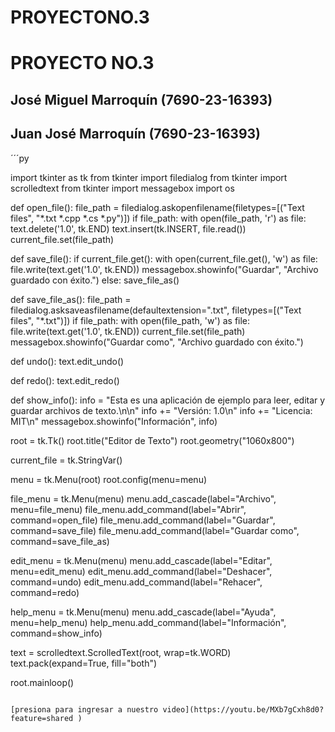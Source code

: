 # PROYECTONO.3
# PROYECTO NO.3
## José Miguel Marroquín (7690-23-16393)
## Juan José Marroquín (7690-23-16393)


´´´py

import tkinter as tk
from tkinter import filedialog
from tkinter import scrolledtext
from tkinter import messagebox
import os

 
def open_file():
    file_path = filedialog.askopenfilename(filetypes=[("Text files", "*.txt *.cpp *.cs *.py")])
    if file_path:
        with open(file_path, 'r') as file:
            text.delete('1.0', tk.END)
            text.insert(tk.INSERT, file.read())
        current_file.set(file_path)

def save_file():
    if current_file.get():
        with open(current_file.get(), 'w') as file:
            file.write(text.get('1.0', tk.END))
        messagebox.showinfo("Guardar", "Archivo guardado con éxito.")
    else:
        save_file_as()

def save_file_as():
    file_path = filedialog.asksaveasfilename(defaultextension=".txt", filetypes=[("Text files", "*.txt")])
    if file_path:
        with open(file_path, 'w') as file:
            file.write(text.get('1.0', tk.END))
        current_file.set(file_path)
        messagebox.showinfo("Guardar como", "Archivo guardado con éxito.")

def undo():
    text.edit_undo()

def redo():
    text.edit_redo()

def show_info():
    info = "Esta es una aplicación de ejemplo para leer, editar y guardar archivos de texto.\n\n"
    info += "Versión: 1.0\n"
    info += "Licencia: MIT\n"
    messagebox.showinfo("Información", info)


root = tk.Tk()
root.title("Editor de Texto")
root.geometry("1060x800")


current_file = tk.StringVar()


menu = tk.Menu(root)
root.config(menu=menu)

file_menu = tk.Menu(menu)
menu.add_cascade(label="Archivo", menu=file_menu)
file_menu.add_command(label="Abrir", command=open_file)
file_menu.add_command(label="Guardar", command=save_file)
file_menu.add_command(label="Guardar como", command=save_file_as)

edit_menu = tk.Menu(menu)
menu.add_cascade(label="Editar", menu=edit_menu)
edit_menu.add_command(label="Deshacer", command=undo)
edit_menu.add_command(label="Rehacer", command=redo)

help_menu = tk.Menu(menu)
menu.add_cascade(label="Ayuda", menu=help_menu)
help_menu.add_command(label="Información", command=show_info)

text = scrolledtext.ScrolledText(root, wrap=tk.WORD)
text.pack(expand=True, fill="both")

root.mainloop()
```

[presiona para ingresar a nuestro video](https://youtu.be/MXb7gCxh8d0?feature=shared )
